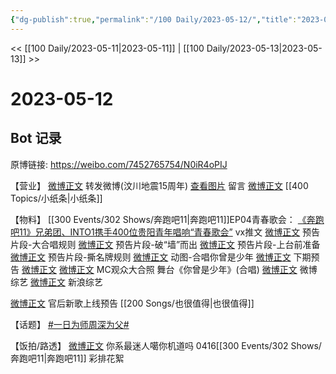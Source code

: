 ```yaml
---
{"dg-publish":true,"permalink":"/100 Daily/2023-05-12/","title":"2023-05-12","created":"2023-05-13T13:51:14.842+08:00","updated":"2023-05-13T15:27:38.310+08:00"}
---
```



<< [[100 Daily/2023-05-11\|2023-05-11]] | [[100 Daily/2023-05-13\|2023-05-13]] >>

# 2023-05-12

## Bot 记录

原博链接: https://weibo.com/7452765754/N0iR4oPIJ

【营业】
[微博正文](http://weibo.com/1736988591/N09vVECgE) 转发微博(汶川地震15周年)
[查看图片](https://wx3.sinaimg.cn/large/0088n2Pggy1hdw1l95f7kj30yi06i3ys.jpg) 留言 [微博正文](http://weibo.com/1736988591/MFRZ1zxnK) [[400 Topics/小纸条\|小纸条]]

【物料】
[[300 Events/302 Shows/奔跑吧11\|奔跑吧11]]EP04青春歌会：
[《奔跑吧11》兄弟团、INTO1携手400位贵阳青年唱响“青春歌会”](https://weibo.cn/sinaurl?u=https%3A%2F%2Fmp.weixin.qq.com%2Fs%2FIl_rgBGRPSFZz4T4XXIQag) vx推文
[微博正文](https://weibo.com/5242381821/N0fHvcMLr) 预告片段-大合唱规则
[微博正文](https://weibo.com/5242381821/N0fNzi02p) 预告片段-破“墙”而出
[微博正文](https://weibo.com/5242381821/N0g6Hb2Qm) 预告片段-上台前准备
[微博正文](https://weibo.com/5242381821/N0gjT7vII) 预告片段-撕名牌规则
[微博正文](https://weibo.com/5242381821/N0i1ez9ly) 动图-合唱你曾是少年
[微博正文](https://weibo.com/5242381821/N0i9HslKs) 下期预告
[微博正文](http://weibo.com/5982244094/N0hSMpf31) [微博正文](http://weibo.com/6878181843/N0hXE7dJY) MC观众大合照
舞台《你曾是少年》(合唱)
[微博正文](http://weibo.com/2110705772/N0i3brGN2) 微博综艺
[微博正文](https://weibo.com/1878335471/4900694149304792) 新浪综艺

[微博正文](http://weibo.com/5248300719/N0iQsjYQi) 官后新歌上线预告 [[200 Songs/也很值得\|也很值得]]

【话题】
[#一日为师周深为父#](https://s.weibo.com/weibo?q=%23%E4%B8%80%E6%97%A5%E4%B8%BA%E5%B8%88%E5%91%A8%E6%B7%B1%E4%B8%BA%E7%88%B6%23)

【饭拍/路透】
[微博正文](http://weibo.com/7724525486/MCj5KvH9u) 你系最迷人噶你机道吗 0416[[300 Events/302 Shows/奔跑吧11\|奔跑吧11]] 彩排花絮
